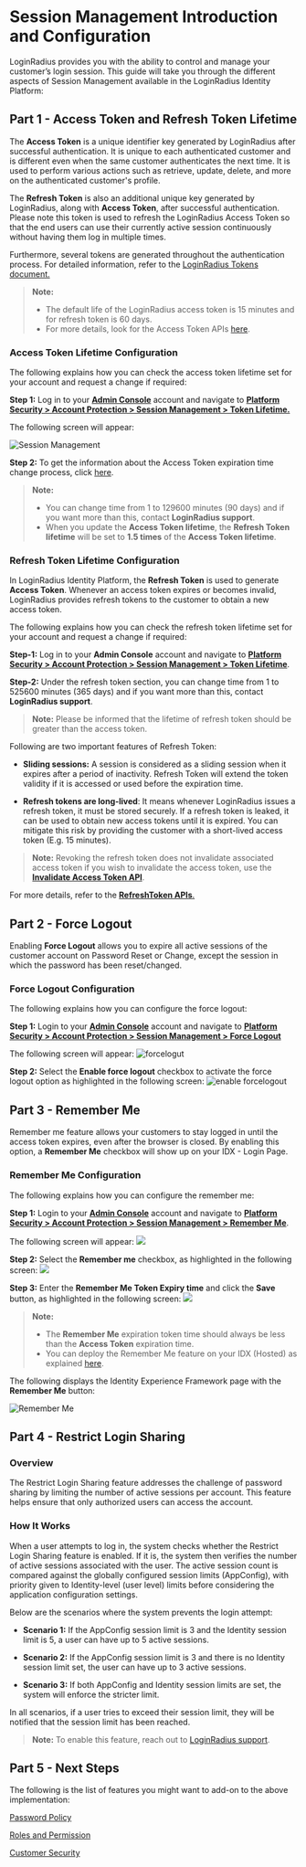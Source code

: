 # Session Management Introduction and Configuration


LoginRadius provides you with the ability to control and manage your customer’s login session. This guide will take you through the different aspects of Session Management available in the LoginRadius Identity Platform:

## Part 1 - Access Token and Refresh Token Lifetime

The **Access Token** is a unique identifier key generated by LoginRadius after successful authentication. It is unique to each authenticated customer and is different even when the same customer authenticates the next time. It is used to perform various actions such as retrieve, update, delete, and more on the authenticated customer's profile.

The **Refresh Token** is also an additional unique key generated by LoginRadius, along with **Access Token**, after successful authentication. Please note this token is used to refresh the LoginRadius Access Token so that the end users can use their currently active session continuously without having them log in multiple times. 

Furthermore, several tokens are generated throughout the authentication process. For detailed information, refer to the [LoginRadius Tokens document.](https://www.loginradius.com/legacy/docs/infrastructure-and-security/loginradius-tokens/#loginradius-request-token-expiration-15-mins-)

> **Note:** 
> - The default life of the LoginRadius access token is 15 minutes and for refresh token is 60 days. 
> - For more details, look for the Access Token APIs [here](https://www.loginradius.com/legacy/docs/api/v2/customer-identity-api/authentication/authentication-overview/).


### Access Token Lifetime Configuration

The following explains how you can check the access token lifetime set for your account and request a change if required:

**Step 1:** Log in to your <a href = https://adminconsole.loginradius.com/ target=_blank>**Admin Console**</a> account and navigate to <a href = https://adminconsole.loginradius.com/platform-security/account-protection/session-management/token-lifetime target=_blank>**Platform Security > Account Protection > Session Management > Token Lifetime.**</a>

The following screen will appear:

![Session Management](https://apidocs.lrcontent.com/images/Session-Management-LoginRadius-User-Dashboard_387376796474871f9a1ca3.13757565.png "Session Management")

**Step 2:** To get the information about the Access Token expiration time change process, click [here](https://www.loginradius.com/legacy/docs/api/v2/admin-console/platform-security/session-management/#updatetokenexpirationslidingtokenexpiration1).

> **Note:**
> - You can change time from 1 to 129600 minutes (90 days) and if you want more than this, contact **LoginRadius support**.
> - When you update the **Access Token lifetime**, the **Refresh Token lifetime** will be set to **1.5 times** of the **Access Token lifetime**.

### Refresh Token Lifetime Configuration

In LoginRadius Identity Platform, the **Refresh Token** is used to generate **Access Token**. Whenever an access token expires or becomes invalid, LoginRadius provides refresh tokens to the customer to obtain a new access token.

The following explains how you can check the refresh token lifetime set for your account and request a change if required:

**Step-1:** Log in to your **Admin Console** account and navigate to [**Platform Security > Account Protection > Session Management > Token Lifetime**](https://adminconsole.loginradius.com/platform-security/account-protection/session-management/token-lifetime).

**Step-2:** Under the refresh token section, you can change time from 1 to 525600 minutes (365 days) and if you want more than this, contact **LoginRadius support**.

> **Note:** Please be informed that the lifetime of refresh token should be greater than the access token.

Following are two important features of Refresh Token:

- **Sliding sessions:** A session is considered as a sliding session when it expires after a period of inactivity. Refresh Token will extend the token validity if it is accessed or used before the expiration time. 

- **Refresh tokens are long-lived**: It means whenever LoginRadius issues a refresh token, it must be stored securely. If a refresh token is leaked, it can be used to obtain new access tokens until it is expired. You can mitigate this risk by providing the customer with a short-lived access token (E.g. 15 minutes).

> **Note:** Revoking the refresh token does not invalidate associated access token if you wish to invalidate the access token, use the [**Invalidate Access Token API**](https://www.loginradius.com/legacy/docs/api/v2/customer-identity-api/authentication/auth-invalidate-access-token).


For more details, refer to the [**RefreshToken APIs**.](https://www.loginradius.com/legacy/docs/api/v2/customer-identity-api/refresh-token/overview/)

## Part 2 - Force Logout


Enabling **Force Logout** allows you to expire all active sessions of the customer account on Password Reset or Change, except the session in which the password has been reset/changed.


### Force Logout Configuration

The following explains how you can configure the force logout:

**Step 1:** Login to your <a href = https://adminconsole.loginradius.com/ target=_blank>**Admin Console**</a> account and navigate to <a href = https://adminconsole.loginradius.com/platform-security/account-protection/session-management/force-logout target=_blank>**Platform Security > Account Protection > Session Management > Force Logout**</a>

The following screen will appear:
![forcelogut](https://apidocs.lrcontent.com/images/11_169255e8138725f3011.18127819.png "force logout")

**Step 2:** Select the **Enable force logout** checkbox to activate the force logout option as highlighted in the following screen:
![enable forcelogout](https://apidocs.lrcontent.com/images/4_234755e7fa5b1ca58a1.19654122.png "e")

## Part 3 - Remember Me

Remember me feature allows your customers to stay logged in until the access token expires,  even after the browser is closed. By enabling this option, a **Remember Me** checkbox will show up on your IDX - Login Page.


### Remember Me Configuration
The following explains how you can configure the remember me:

**Step 1:** Login to your <a href = https://adminconsole.loginradius.com/ target=_blank>**Admin Console**</a> account and navigate to <a href = https://adminconsole.loginradius.com/platform-security/account-protection/session-management/remember-me target=_blank>**Platform Security > Account Protection > Session Management > Remember Me**</a>.

The following screen will appear:
![](https://apidocs.lrcontent.com/images/3_116685e7fa582ad6aa8.28754804.png "")

**Step 2:** Select the **Remember me** checkbox, as highlighted in the following screen:
![](https://apidocs.lrcontent.com/images/2_213155e7fa56b2f60b1.52670080.png "")

**Step 3:**  Enter the **Remember Me Token Expiry time** and click the **Save** button, as highlighted in the following screen:
![](https://apidocs.lrcontent.com/images/1_9395e7fa5243e2aa3.02997321.png "")


> **Note:** 
> - The **Remember Me** expiration token time should always be less than the **Access Token** expiration time.
> - You can deploy the Remember Me feature on your IDX (Hosted) as explained [here](https://www.loginradius.com/legacy/docs/authentication/concepts/ui-ux-customizations-idx/).

The following displays the Identity Experience Framework page with the **Remember Me** button:

![Remember Me](https://apidocs.lrcontent.com/images/remeberme_12275637d29792f3b07.68970562.png "Remember Me")

## Part 4 - Restrict Login Sharing

### Overview

The Restrict Login Sharing feature addresses the challenge of password sharing by limiting the number of active sessions per account. This feature helps ensure that only authorized users can access the account.

### How It Works

When a user attempts to log in, the system checks whether the Restrict Login Sharing feature is enabled. If it is, the system then verifies the number of active sessions associated with the user. The active session count is compared against the globally configured session limits (AppConfig), with priority given to Identity-level (user level) limits before considering the application configuration settings. 

Below are the scenarios where the system prevents the login attempt:

- **Scenario 1:** If the AppConfig session limit is 3 and the Identity session limit is 5, a user can have up to 5 active sessions.

- **Scenario 2:** If the AppConfig session limit is 3 and there is no Identity session limit set, the user can have up to 3 active sessions.

- **Scenario 3:** If both AppConfig and Identity session limits are set, the system will enforce the stricter limit.

In all scenarios, if a user tries to exceed their session limit, they will be notified that the session limit has been reached.

> **Note:** To enable this feature, reach out to [LoginRadius support](https://adminconsole.loginradius.com/support/tickets/open-a-new-ticket).

## Part 5 - Next Steps 

The following is the list of features you might want to add-on to the above implementation:

[Password Policy](https://www.loginradius.com/legacy/docs/authentication/concepts/password-policy/)

[Roles and Permission](https://www.loginradius.com/legacy/docs/authentication/concepts/roles-and-membership)

[Customer Security](https://www.loginradius.com/legacy/docs/authentication/concepts/customer-security/)





